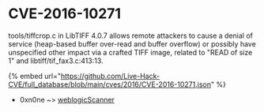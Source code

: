 # CVE-2016-10271

tools/tiffcrop.c in LibTIFF 4.0.7 allows remote attackers to cause a denial of service (heap-based buffer over-read and buffer overflow) or possibly have unspecified other impact via a crafted TIFF image, related to "READ of size 1" and libtiff/tif_fax3.c:413:13.

{% embed url="https://github.com/Live-Hack-CVE/full_database/blob/main/cves/2016/CVE-2016-10271.json" %}


* 0xn0ne ~> [weblogicScanner](https://www.alice-snow.ru/2016/database/cve-2016-10271/weblogicscanner-0xn0ne)